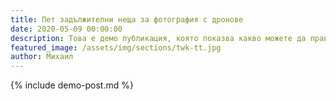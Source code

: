 ```yaml
---
title: Пет задължителни неща за фотография с дронове
date: 2020-05-09 00:00:00
description: Това е демо публикация, която показва какво можете да правите в публикации в портфолио и блогове. Включихме всичко необходимо за създаване на ангажиращи публикации и казуси, за да покажете работата си по красив начин.
featured_image: /assets/img/sections/twk-tt.jpg
author: Михаил
---
```


{% include demo-post.md %}